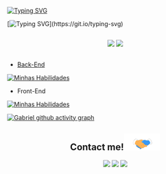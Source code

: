 [![Typing SVG](https://readme-typing-svg.herokuapp.com?font=Varela+Round&size=35&duration=5000&pause=6000&color=6ED8E5&center=true&vCenter=true&repeat=true&width=1000&lines=Hello,+welcome!+My+name+is+Gabriel+Pelegrine)](https://git.io/typing-svg)

[![Typing SVG](https://readme-typing-svg.herokuapp.com?font=Varela+Round&size=30&duration=5000&pause=6000&color=6ED8E5&center=true&vCenter=true&repeat=true&width=1000&lines=I'm+a+software+development+and+this+is+my+Github!)](https://git.io/typing-svg)

##

<div align="center">
         <img height="160em" src="https://github-readme-stats.vercel.app/api?username=gpelegrine&show_icons=true&theme=radical"/>
         <a href="https://github.com/gpelegrine">
        <img height="180em" src="https://github-readme-stats.vercel.app/api/top-langs/?username=gpelegrine&langs_count=10&count_private=true&theme=radical&layout=compact"/>
</div>

##

- Back-End

[![Minhas Habilidades](https://skillicons.dev/icons?i=git,github,nodejs,express,prisma,graphql,nest,postgres,docker,azure)](https://skillicons.dev)

- Front-End

[![Minhas Habilidades](https://skillicons.dev/icons?i=javascript,typescript,react,next,figma,css,html)](https://skillicons.dev)

[![Gabriel github activity graph](https://github-readme-activity-graph.vercel.app/graph?username=gpelegrine&bg_color=0d1117&color=0097A7&line=6ED8E5&point=0097A7&area=true&hide_border=true)](https://github.com/ashutosh00710/github-readme-activity-graph)


<div align="center">  
  
## <b> Contact me!</b><img src="https://github.com/0xAbdulKhalid/0xAbdulKhalid/raw/main/assets/mdImages/handshake.gif" width ="85">
<div>
         <a href="https://wa.me/5511979521202?text=Me+mande+mensagem+%3A%29" target="_blank"><img src="https://img.shields.io/badge/WhatsApp-25D366?style=for-the-badge&logo=whatsapp&logoColor=white" target="_blank"></a>
         <a href = "gp.pelegrine@gmail.com"><img src="https://img.shields.io/badge/Gmail-D14836?style=for-the-badge&logo=gmail&logoColor=white" target="_blank"></a>
         <a href="https://www.linkedin.com/in/gabriel-pelegrine-canal-056ba7223/" target="_blank"><img src="https://img.shields.io/badge/-LinkedIn-%230077B5?style=for-the-badge&logo=linkedin&logoColor=white" target="_blank"></a>  
</div>
</div>

<br>
<div align="center">  





<!--
**gpelegrine/gpelegrine** is a ✨ _special_ ✨ repository because its `README.md` (this file) appears on your GitHub profile.

Here are some ideas to get you started:

- 🔭 I’m currently working on ...
- 🌱 I’m currently learning ...
- 👯 I’m looking to collaborate on ...
- 🤔 I’m looking for help with ...
- 💬 Ask me about ...
- 📫 How to reach me: ...
- 😄 Pronouns: ...
- ⚡ Fun fact: ...
-->
